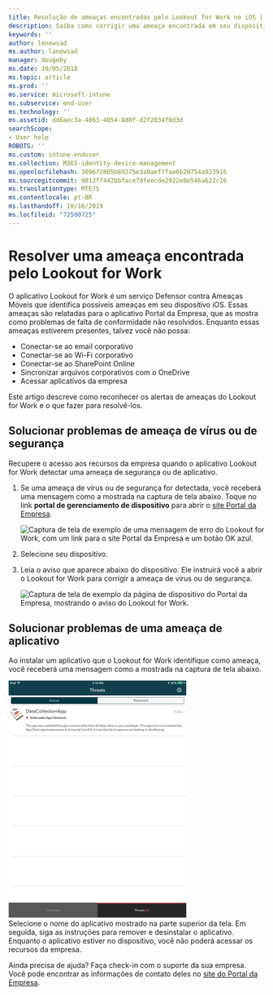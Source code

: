 ```yaml
---
title: Resolução de ameaças encontradas pelo Lookout for Work no iOS | Microsoft Docs
description: Saiba como corrigir uma ameaça encontrada em seu dispositivo iOS pelo aplicativo Lookout for Work.
keywords: ''
author: lenewsad
ms.author: lanewsad
manager: dougeby
ms.date: 10/05/2018
ms.topic: article
ms.prod: ''
ms.service: microsoft-intune
ms.subservice: end-user
ms.technology: ''
ms.assetid: dd6aec3a-4063-4054-8d0f-d2f2034f0d3d
searchScope:
- User help
ROBOTS: ''
ms.custom: intune-enduser
ms.collection: M365-identity-device-management
ms.openlocfilehash: 309672805b89275e3a9aef7fae6b20754a923916
ms.sourcegitcommit: 9013f7442bbface78feecde2922e8e546a622c16
ms.translationtype: MTE75
ms.contentlocale: pt-BR
ms.lasthandoff: 10/16/2019
ms.locfileid: "72500725"
---
```

# <a name="resolve-a-threat-found-by-lookout-for-work"></a>Resolver uma ameaça encontrada pelo Lookout for Work  

O aplicativo Lookout for Work é um serviço Defensor contra Ameaças Móveis que identifica possíveis ameaças em seu dispositivo iOS. Essas ameaças são relatadas para o aplicativo Portal da Empresa, que as mostra como problemas de falta de conformidade não resolvidos. Enquanto essas ameaças estiverem presentes, talvez você não possa:

* Conectar-se ao email corporativo
* Conectar-se ao Wi-Fi corporativo
* Conectar-se ao SharePoint Online
* Sincronizar arquivos corporativos com o OneDrive
* Acessar aplicativos da empresa

Este artigo descreve como reconhecer os alertas de ameaças do Lookout for Work e o que fazer para resolvê-los. 

## <a name="troubleshoot-virus-or-security-threat"></a>Solucionar problemas de ameaça de vírus ou de segurança  
Recupere o acesso aos recursos da empresa quando o aplicativo Lookout for Work detectar uma ameaça de segurança ou de aplicativo.  

1. Se uma ameaça de vírus ou de segurança for detectada, você receberá uma mensagem como a mostrada na captura de tela abaixo. Toque no link **portal de gerenciamento de dispositivo** para abrir o [site Portal da Empresa](https://portal.manage.microsoft.com/devices).  

    ![Captura de tela de exemplo de uma mensagem de erro do Lookout for Work, com um link para o site Portal da Empresa e um botão OK azul.](./media/mtd-go-to-device-management-portal-android.png)  

2. Selecione seu dispositivo.  
3. Leia o aviso que aparece abaixo do dispositivo. Ele instruirá você a abrir o Lookout for Work para corrigir a ameaça de vírus ou de segurança.     

    ![Captura de tela de exemplo da página de dispositivo do Portal da Empresa, mostrando o aviso do Lookout for Work.](./media/CP-lookout-virus-banner-1808.png)  

## <a name="troubleshoot-an-app-threat"></a>Solucionar problemas de uma ameaça de aplicativo   
Ao instalar um aplicativo que o Lookout for Work identifique como ameaça, você receberá uma mensagem como a mostrada na captura de tela abaixo.  

![Captura de tela de exemplo mostrando uma lista de ameaças de aplicativo ativas e resolvidas detectadas pelo Lookout for Work.](./media/ios-lfw-threat-example.png)    
Selecione o nome do aplicativo mostrado na parte superior da tela. Em seguida, siga as instruções para remover e desinstalar o aplicativo. Enquanto o aplicativo estiver no dispositivo, você não poderá acessar os recursos da empresa.    

Ainda precisa de ajuda? Faça check-in com o suporte da sua empresa. Você pode encontrar as informações de contato deles no [site do Portal da Empresa](https://go.microsoft.com/fwlink/?linkid=2010980).    

